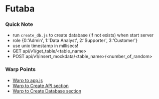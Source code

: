 # Futaba

### Quick Note
- run `create_db.js` to create database (if not exists) when start server
- role {0:'Admin', 1:'Data Analyst', 2:'Supporter', 3:'Customer'}
- use unix timestamp in millisecs!
- GET api/v1/get_table/<table_name>
- POST api/v1/insert_mockdata/<table_name>/<number_of_random>

### Warp Points
- [Warp to app.js](https://github.com/zenosaika/Futaba/blob/main/Futaba/app.js)
- [Warp to Create API section](https://github.com/zenosaika/Futaba/blob/main/Futaba/routes/api/v1/index.js)
- [Warp to Create Database section](https://github.com/zenosaika/Futaba/blob/main/Futaba/public/javascripts/create_db.js)
